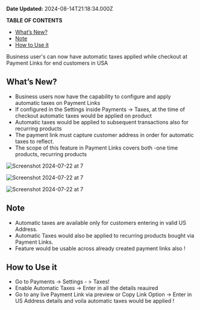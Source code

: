 **Date Updated:** 2024-08-14T21:18:34.000Z

  
**TABLE OF CONTENTS**

* [What’s New?](#What%E2%80%99s-New?)
* [Note](#Note)
* [How to Use it](#How-to-Use-it)

  
Business user's can now have automatic taxes applied while checkout at Payment Links for end customers in USA

## **What’s New?**

* Business users now have the capability to configure and apply automatic taxes on Payment Links
* If configured in the Settings inside Payments -> Taxes, at the time of checkout automatic taxes would be applied on product
* Automatic taxes would be applied to subsequent transactions also for recurring products
* The payment link must capture customer address in order for automatic taxes to reflect.
* The scope of this feature in Payment Links covers both -one time products, recurring products

![Screenshot 2024-07-22 at 7](https://s3.amazonaws.com/cdn.freshdesk.com/data/helpdesk/attachments/production/155031049728/original/_5eDV-D17FBHZzRyY351STGzgE4cvPovVA.jpeg?1723650437)

![Screenshot 2024-07-22 at 7](https://s3.amazonaws.com/cdn.freshdesk.com/data/helpdesk/attachments/production/155031049729/original/HyfPPznzyntL_Xapeg9c4TjIoKoX6FaAKw.jpeg?1723650437)

![Screenshot 2024-07-22 at 7](https://s3.amazonaws.com/cdn.freshdesk.com/data/helpdesk/attachments/production/155031049727/original/fxpstijEK4tuapM504La3kEsUM48o1yk4A.jpeg?1723650437)

## **Note**

* Automatic taxes are available only for customers entering in valid US Address.
* Automatic Taxes would also be applied to recurring products bought via Payment Links.
* Feature would be usable across already created payment links also !

## **How to Use it**

* Go to Payments -> Settings - > Taxes!
* Enable Automatic Taxes -> Enter in all the details reauired
* Go to any live Payment Link via preview or Copy Link Option -> Enter in US Address details and voila automatic taxes would be applied !